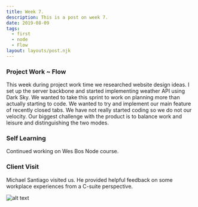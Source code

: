 ```yaml
---
title: Week 7.
description: This is a post on week 7.
date: 2019-08-09
tags:
  - first
  - node
  - Flow
layout: layouts/post.njk
---
```

### Project Work ~ Flow
This week during project work time we researched website design ideas. I set up the server backbone and started implementing weather API using Dark Sky. We wanted to take this sprint to work on planning more than actually starting to code. We wanted to try and implement our main feature of recently closed tabs. We have not really started coding so we do not our velocity. Our biggest challenge with the product is to balance work and leisure and distinguishing the two modes.

### Self Learning
Continued working on Wes Bos Node course. 

### Client Visit
Michael Santiago visited us. He provided helpful feedback on some workplace experiences from a C-suite perspective. 

![alt text](https://i.imgur.com/nQkdZBN.jpg "Michael Santiago")

